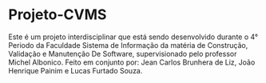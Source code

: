 # Projeto-CVMS
Este é um projeto interdisciplinar que está sendo desenvolvido durante o 4° Periodo da Faculdade Sistema de Informação da matéria de Construção, Validação e Manutenção De Software, supervisionado pelo professor Michel Albonico.
Feito em conjunto por: Jean Carlos Brunhera de Liz, João Henrique Painim e Lucas Furtado Souza.
